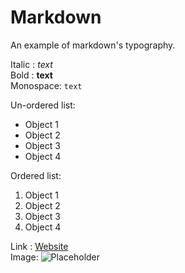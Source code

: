 # Markdown 
An example of markdown's typography.

Italic : *text* <br>
Bold : **text** <br>
Monospace: `text` 

Un-ordered list:
* Object 1
* Object 2
* Object 3
* Object 4

Ordered list:
1. Object 1 <br>
2. Object 2 <br>
3. Object 3 <br>
4. Object 4 <br>

Link : [Website](http://christo.js.org) <br>
Image:
![Placeholder](http://placehold.it/200x200?text=Image)
